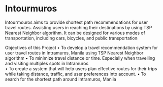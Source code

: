 # Intourmuros

Intourmouros aims to provide shortest path recommendations
for user travel routes. Assisting users in reaching their
destinations by using TSP Nearest Neighbor algorithm. It can be
designed for various modes of transportation, including cars,
bicycles, and public transportation

Objectives of this Project
• To develop a travel recommendation system for user travel routes in Intramuros, Manila using TSP Nearest Neighbor algorithm
• To minimize travel distance or time. Especially when travelling and visiting multiples spots in Intramuros.  
• To create a system that will help users plan effective routes for their trips while taking distance, traffic, and user preferences into account. 
• To search for the shortest path around Intramuros, Manila

